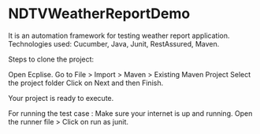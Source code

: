 # NDTVWeatherReportDemo
It is an automation framework for testing weather report application.
Technologies used: Cucumber, Java, Junit, RestAssured, Maven.

Steps to clone the project:

Open Ecplise.
Go to File > Import > Maven > Existing Maven Project
Select the project folder
Click on Next and then Finish.

Your project is ready to execute.

For running the test case :
Make sure your internet is up and running.
Open the runner file > Click on run as junit.

